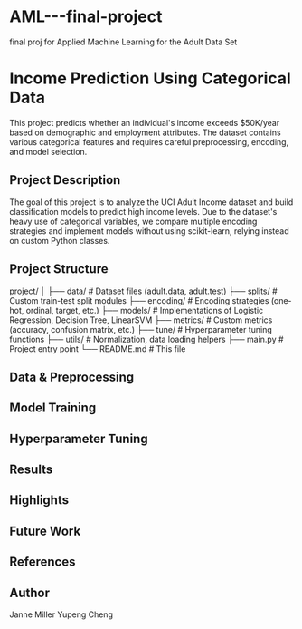 # AML---final-project
final proj for Applied Machine Learning for the Adult Data Set
# Income Prediction Using Categorical Data
This project predicts whether an individual's income exceeds \$50K/year based on demographic and employment attributes. The dataset contains various categorical features and requires careful preprocessing, encoding, and model selection.

## Project Description
The goal of this project is to analyze the UCI Adult Income dataset and build classification models to predict high income levels. Due to the dataset's heavy use of categorical variables, we compare multiple encoding strategies and implement models without using scikit-learn, relying instead on custom Python classes.

## Project Structure
project/
│
├── data/ # Dataset files (adult.data, adult.test)
├── splits/ # Custom train-test split modules
├── encoding/ # Encoding strategies (one-hot, ordinal, target, etc.)
├── models/ # Implementations of Logistic Regression, Decision Tree, LinearSVM
├── metrics/ # Custom metrics (accuracy, confusion matrix, etc.)
├── tune/ # Hyperparameter tuning functions
├── utils/ # Normalization, data loading helpers
├── main.py # Project entry point
└── README.md # This file

## Data & Preprocessing

## Model Training

## Hyperparameter Tuning

## Results

## Highlights

## Future Work

## References

## Author
Janne Miller 
Yupeng Cheng
